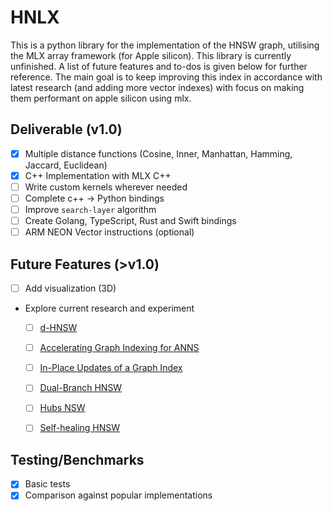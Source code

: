 # HNLX

This is a python library for the implementation of the HNSW graph, utilising the MLX array framework (for Apple silicon). This library is currently unfinished. A list of future features and to-dos is given below for further reference. The main goal is to keep improving this index in accordance with latest research (and adding more vector indexes) with focus on making them performant on apple silicon using mlx.

## Deliverable (v1.0)

- [x] Multiple distance functions (Cosine, Inner, Manhattan, Hamming, Jaccard, Euclidean)
- [x] C++ Implementation with MLX C++
- [ ] Write custom kernels wherever needed
- [ ] Complete c++ -> Python bindings
- [ ] Improve `search-layer` algorithm
- [ ] Create Golang, TypeScript, Rust and Swift bindings
- [ ] ARM NEON Vector instructions (optional)

## Future Features (>v1.0)

- [ ] Add visualization (3D)
- Explore current research and experiment 
   - [ ] [d-HNSW](https://arxiv.org/abs/2505.11783)
   - [ ] [Accelerating Graph Indexing for ANNS](https://arxiv.org/abs/2502.18113)
   - [ ] [In-Place Updates of a Graph Index](https://arxiv.org/abs/2502.13826)
   - [ ] [Dual-Branch HNSW](https://arxiv.org/abs/2501.13992)
   - [ ] [Hubs NSW](https://arxiv.org/abs/2412.01940)
   - [ ] [Self-healing HNSW](https://arxiv.org/html/2407.07871v1)


## Testing/Benchmarks

- [x] Basic tests
- [x] Comparison against popular implementations

